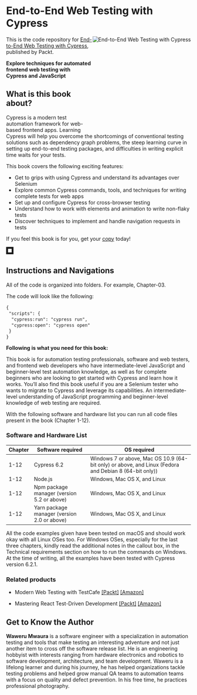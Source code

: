 # End-to-End Web Testing with Cypress

<a href="https://www.packtpub.com/product/end-to-end-web-testing-with-cypress/9781839213854?utm_source=github&utm_medium=repository&utm_campaign=9781839213854"><img src="https://static.packt-cdn.com/products/9781839213854/cover/smaller" alt="End-to-End Web Testing with Cypress" height="256px" align="right"></a>

This is the code repository for [End-to-End Web Testing with Cypress](https://www.packtpub.com/product/end-to-end-web-testing-with-cypress/9781839213854?utm_source=github&utm_medium=repository&utm_campaign=9781839213854), published by Packt.

**Explore techniques for automated frontend web testing with Cypress and JavaScript**

## What is this book about?
Cypress is a modern test automation framework for web-based frontend apps. Learning Cypress will help you overcome the shortcomings of conventional testing solutions such as dependency graph problems, the steep learning curve in setting up end-to-end testing packages, and difficulties in writing explicit time waits for your tests.

This book covers the following exciting features: 
* Get to grips with using Cypress and understand its advantages over Selenium
* Explore common Cypress commands, tools, and techniques for writing complete tests for web apps
* Set up and configure Cypress for cross-browser testing
* Understand how to work with elements and animation to write non-flaky tests
* Discover techniques to implement and handle navigation requests in tests

If you feel this book is for you, get your [copy](https://www.amazon.com/dp/183921385X) today!

<a href="https://www.packtpub.com/?utm_source=github&utm_medium=banner&utm_campaign=GitHubBanner"><img src="https://raw.githubusercontent.com/PacktPublishing/GitHub/master/GitHub.png" 
alt="https://www.packtpub.com/" border="5" /></a>


## Instructions and Navigations
All of the code is organized into folders. For example, Chapter-03.

The code will look like the following:
```
{
 "scripts": {
  "cypress:run": "cypress run",
  "cypress:open": "cypress open"
 }
}
```

**Following is what you need for this book:**

This book is for automation testing professionals, software and web testers, and frontend web developers who have intermediate-level JavaScript and beginner-level test automation knowledge, as well as for complete beginners who are looking to get started with Cypress and learn how it works. You’ll also find this book useful if you are a Selenium tester who wants to migrate to Cypress and leverage its capabilities. An intermediate-level understanding of JavaScript programming and beginner-level knowledge of web testing are required.

With the following software and hardware list you can run all code files present in the book (Chapter 1-12).

### Software and Hardware List

| Chapter  | Software required                           | OS required                                                                                           |
| -------- | ------------------------------------------- | ----------------------------------------------------------------------------------------------------- |
| 1-12     | Cypress 6.2                                 | Windows 7 or above, Mac OS 10.9 (64-bit only) or above, and Linux (Fedora and Debian 8 (64-bit only)) |
| 1-12     | Node.js                                     | Windows, Mac OS X, and Linux                                                                          |
| 1-12     | Npm package manager (version 5.2 or above)  | Windows, Mac OS X, and Linux                                                                          |
| 1-12     | Yarn package manager (version 2.0 or above) | Windows, Mac OS X, and Linux                                                                          |

All the code examples given have been tested on macOS and should work okay with all Linux OSes too. For Windows OSes, especially for the last three chapters, kindly read the additional notes in the callout box, in the Technical requirements section on how to run the commands on Windows. At the time of writing, all the examples have been tested with Cypress version 6.2.1.

### Related products <Other books you may enjoy>
* Modern Web Testing with TestCafe [[Packt]](https://www.packtpub.com/product/modern-web-testing-with-testcafe/9781800200951?utm_source=github&utm_medium=repository&utm_campaign=9781800200951) [[Amazon]](https://www.amazon.com/dp/1800200951)

* Mastering React Test-Driven Development [[Packt]](https://www.packtpub.com/product/mastering-react-test-driven-development/9781789133417?utm_source=github&utm_medium=repository&utm_campaign=9781789133417) [[Amazon]](https://www.amazon.com/dp/1789133416)

## Get to Know the Author
**Waweru Mwaura**
is a software engineer with a specialization in automation testing and tools that make testing an interesting adventure and not just another item to cross off the software release list. He is an engineering hobbyist with interests ranging from hardware electronics and robotics to software development, architecture, and team development. Waweru is a lifelong learner and during his journey, he has helped organizations tackle testing problems and helped grow manual QA teams to automation teams with a focus on quality and defect prevention. In his free time, he practices professional photography.




